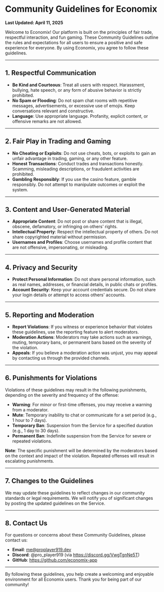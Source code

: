 # Community Guidelines for Economix

**Last Updated: April 11, 2025**

Welcome to Economix! Our platform is built on the principles of fair trade, respectful interaction, and fun gaming. These Community Guidelines outline the rules and expectations for all users to ensure a positive and safe experience for everyone. By using Economix, you agree to follow these guidelines.

---

## 1. Respectful Communication

- **Be Kind and Courteous**: Treat all users with respect. Harassment, bullying, hate speech, or any form of abusive behavior is strictly prohibited.
- **No Spam or Flooding**: Do not spam chat rooms with repetitive messages, advertisements, or excessive use of emojis. Keep conversations relevant and constructive.
- **Language**: Use appropriate language. Profanity, explicit content, or offensive remarks are not allowed.

---

## 2. Fair Play in Trading and Gaming

- **No Cheating or Exploits**: Do not use cheats, bots, or exploits to gain an unfair advantage in trading, gaming, or any other feature.
- **Honest Transactions**: Conduct trades and transactions honestly. Scamming, misleading descriptions, or fraudulent activities are prohibited.
- **Gambling Responsibly**: If you use the casino feature, gamble responsibly. Do not attempt to manipulate outcomes or exploit the system.

---

## 3. Content and User-Generated Material

- **Appropriate Content**: Do not post or share content that is illegal, obscene, defamatory, or infringing on others' rights.
- **Intellectual Property**: Respect the intellectual property of others. Do not share copyrighted material without permission.
- **Usernames and Profiles**: Choose usernames and profile content that are not offensive, impersonating, or misleading.

---

## 4. Privacy and Security

- **Protect Personal Information**: Do not share personal information, such as real names, addresses, or financial details, in public chats or profiles.
- **Account Security**: Keep your account credentials secure. Do not share your login details or attempt to access others' accounts.

---

## 5. Reporting and Moderation

- **Report Violations**: If you witness or experience behavior that violates these guidelines, use the reporting feature to alert moderators.
- **Moderation Actions**: Moderators may take actions such as warnings, muting, temporary bans, or permanent bans based on the severity of the violation.
- **Appeals**: If you believe a moderation action was unjust, you may appeal by contacting us through the provided channels.

---

## 6. Punishments for Violations

Violations of these guidelines may result in the following punishments, depending on the severity and frequency of the offense:

- **Warning**: For minor or first-time offenses, you may receive a warning from a moderator.
- **Mute**: Temporary inability to chat or communicate for a set period (e.g., 1 hour to 7 days).
- **Temporary Ban**: Suspension from the Service for a specified duration (e.g., 1 day to 30 days).
- **Permanent Ban**: Indefinite suspension from the Service for severe or repeated violations.

**Note**: The specific punishment will be determined by the moderators based on the context and impact of the violation. Repeated offenses will result in escalating punishments.

---

## 7. Changes to the Guidelines

We may update these guidelines to reflect changes in our community standards or legal requirements. We will notify you of significant changes by posting the updated guidelines on the Service.

---

## 8. Contact Us

For questions or concerns about these Community Guidelines, please contact us:

- **Email**: me@proplayer919.dev
- **Discord**: @pro_player919 (via https://discord.gg/VwgTgnNe5T)
- **GitHub**: https://github.com/economix-app

---

By following these guidelines, you help create a welcoming and enjoyable environment for all Economix users. Thank you for being part of our community!
